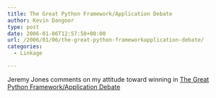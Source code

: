 ```yaml
---
title: The Great Python Framework/Application Debate
author: Kevin Dangoor
type: post
date: 2006-01-06T12:57:58+00:00
url: /2006/01/06/the-great-python-frameworkapplication-debate/
categories:
  - Linkage

---
```

Jeremy Jones comments on my attitude toward winning in [The Great Python Framework/Application Debate][1]

 [1]: http://www.onlamp.com/pub/wlg/8928